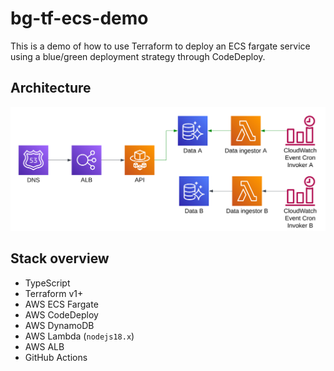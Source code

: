 # bg-tf-ecs-demo

This is a demo of how to use Terraform to deploy an ECS fargate service using a blue/green deployment strategy through CodeDeploy.

## Architecture
![architecture](arch.png)

## Stack overview
* TypeScript
* Terraform v1+
* AWS ECS Fargate
* AWS CodeDeploy
* AWS DynamoDB
* AWS Lambda (`nodejs18.x`)
* AWS ALB
* GitHub Actions
